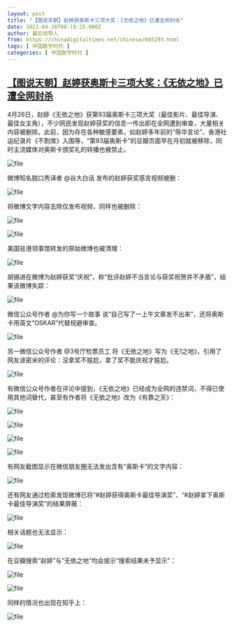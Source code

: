 ```yaml
---
layout: post
title: "【图说天朝】赵婷获奥斯卡三项大奖：《无依之地》已遭全网封杀"
date: 2021-04-26T08:19:25.000Z
author: 最后领导人
from: https://chinadigitaltimes.net/chinese/665293.html
tags: [ 中国数字时代 ]
categories: [ 中国数字时代 ]
---
```

<!--1619425165000-->
[【图说天朝】赵婷获奥斯卡三项大奖：《无依之地》已遭全网封杀](https://chinadigitaltimes.net/chinese/665293.html)
------

<div>
<p>4月26日，赵婷《无依之地》获第93届奥斯卡三项大奖（最佳影片、最佳导演、最佳女主角），不少网民发现赵婷获奖的信息一传出即在全网遭到审查，大量相关内容被删除。此前，因为存在各种敏感要素，如赵婷多年前的“辱华言论”、香港社运纪录片《不割席》入围等，“第93届奥斯卡”的豆瓣页面早在月初就被移除，同时主流媒体对奥斯卡颁奖礼的转播也被禁止。</p><p><img src="https://chinadigitaltimes.net/chinese/files/2021/04/image-1619423571084.png" alt="file" /></p><p>微博知名脱口秀译者 @谷大白话 发布的赵婷获奖感言视频被删：</p><p><img src="https://chinadigitaltimes.net/chinese/files/2021/04/image-1619423701037.png" alt="file" /></p><p>将微博文字内容去除仅发布视频，同样也被删除：</p><p><img src="https://chinadigitaltimes.net/chinese/files/2021/04/image-1619423781237.png" alt="file" /></p><p><img src="https://chinadigitaltimes.net/chinese/files/2021/04/image-1619423860140.png" alt="file" /></p><p>美国驻港领事馆转发的原始微博也被清理：</p><p><img src="https://chinadigitaltimes.net/chinese/files/2021/04/image-1619426561553.png" alt="file" /></p><p>胡锡进在微博为赵婷获奖“庆祝”，称“批评赵婷不当言论与获奖祝贺并不矛盾”，结果该微博失踪：</p><p><img src="https://chinadigitaltimes.net/chinese/files/2021/04/image-1619423981229.png" alt="file" /></p><p>微信公众号作者 @为你写一个故事 说“自己写了一上午文章发不出来”，还将奥斯卡用英文“OSKAR”代替规避审查。</p><p><img src="https://chinadigitaltimes.net/chinese/files/2021/04/image-1619424144001.png" alt="file" /></p><p>另一微信公众号作者 @3号厅检票员工 将《无依之地》写为《无1之地》，引用了网友波密米的评论：没拿奖不尴尬，拿了奖不能庆祝才尴尬。</p><p><img src="https://chinadigitaltimes.net/chinese/files/2021/04/image-1619424255985.png" alt="file" /></p><p>有微信公众号作者在评论中提到，《无依之地》已经成为全网的违禁词，不得已使用其他词替代，甚至有作者将《无依之地》改为《有靠之天》：</p><p><img src="https://chinadigitaltimes.net/chinese/files/2021/04/image-1619424995706.png" alt="file" /></p><p><img src="https://chinadigitaltimes.net/chinese/files/2021/04/image-1619426671150.png" alt="file" /></p><p><img src="https://chinadigitaltimes.net/chinese/files/2021/04/image-1619425030256.png" alt="file" /></p><p><img src="https://chinadigitaltimes.net/chinese/files/2021/04/image-1619424862474.png" alt="file" /></p><p>有网友截图显示在微信朋友圈无法发出含有“奥斯卡”的文字内容：</p><p><img src="https://chinadigitaltimes.net/chinese/files/2021/04/image-1619425467095.png" alt="file" /></p><p>还有网友通过检索发现微博已将“#赵婷获得奥斯卡最佳导演奖”、“#赵婷拿下奥斯卡最佳导演奖”的结果屏蔽：</p><p><img src="https://chinadigitaltimes.net/chinese/files/2021/04/image-1619424402432.png" alt="file" /></p><p>相关话题也无法显示：</p><p><img src="https://chinadigitaltimes.net/chinese/files/2021/04/image-1619424926605.png" alt="file" /></p><p>在豆瓣搜索“赵婷”与“无依之地”均会提示“搜索结果未予显示”：</p><p><img src="https://chinadigitaltimes.net/chinese/files/2021/04/image-1619424650819.png" alt="file" /></p><p><img src="https://chinadigitaltimes.net/chinese/files/2021/04/image-1619424665844.png" alt="file" /></p><p>同样的情况也出现在知乎上：</p><p><img src="https://chinadigitaltimes.net/chinese/files/2021/04/image-1619424710955.png" alt="file" /></p>
</div>

